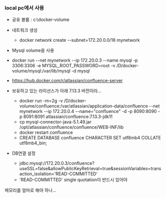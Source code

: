 ### local pc에서 사용

* 공유 볼륨 : c:\docker-volume
* 네트워크 생성
  * docker network create --subnet=172.20.0.0/16 mynetwork

* Mysql volume을 사용
* docker run --net mynetwork --ip 172.20.0.3 --name mysql -p 3306:3306 -e MYSQL_ROOT_PASSWORD=root -v /D/docker-volume/mysql:/var/lib/mysql -d mysql

* https://hub.docker.com/r/atlassian/confluence-server
* 보유하고 있는 라이선스가 아래 7.13.3 버전이라...
  * docker run -m=2g -v /D/docker-volume/confluence:/var/atlassian/application-data/confluence --net mynetwork --ip 172.20.0.4 --name="confluence" -d -p 8090:8090 -p 8091:8091 atlassian/confluence:7.13.3-jdk11
  * cp mysql-connector-java-5.1.49.jar /opt/atlassian/confluence/confluence/WEB-INF/lib
  * docker restart confluence
  * CREATE DATABASE confluence CHARACTER SET utf8mb4 COLLATE utf8mb4_bin;
* DB연결 설정
  * jdbc:mysql://172.20.0.3/confluence?useSSL=false&allowPublicKeyRetrieval=true&sessionVariables=transaction_isolation='READ-COMMITTED'
  * 'READ-COMMITTED' single quotation이 반드시 있어야 

 메모리를 얼마로 해야 하나...
 
